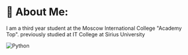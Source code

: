 # 💫 About Me:
I am a third year student at the Moscow International College "Academy Top". previously studied at IT College at Sirius University

![Python](https://img.shields.io/badge/python-3670A0?style=for-the-badge&logo=python&logoColor=ffdd54)
<!--
<img alt="Static Badge" src="https://img.shields.io/badge/python">
**sementrof/sementrof** is a ✨ _special_ ✨ repository because its `README.md` (this file) appears on your GitHub profile.

Here are some ideas to get you started:

- 🔭 I’m currently working on ...
- 🌱 I’m currently learning ...
- 👯 I’m looking to collaborate on ...
- 🤔 I’m looking for help with ...
- 💬 Ask me about ...
- 📫 How to reach me: ...
- 😄 Pronouns: ...
- ⚡ Fun fact: ...
-->
